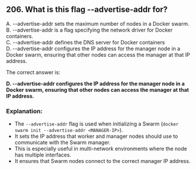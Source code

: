 ## 206. What is this flag --advertise-addr for?
A. --advertise-addr sets the maximum number of nodes in a Docker swarm.  
B. --advertise-addr is a flag specifying the network driver for Docker containers.  
C. --advertise-addr defines the DNS server for Docker containers  
D. --advertise-addr configures the IP address for the manager node in a Docker swarm, ensuring that other nodes can access the manager at that IP address.  


The correct answer is:  

**D. --advertise-addr configures the IP address for the manager node in a Docker swarm, ensuring that other nodes can access the manager at that IP address.**  

### Explanation:  
- The `--advertise-addr` flag is used when initializing a Swarm (`docker swarm init --advertise-addr <MANAGER-IP>`).  
- It sets the IP address that worker and manager nodes should use to communicate with the Swarm manager.  
- This is especially useful in multi-network environments where the node has multiple interfaces.  
- It ensures that Swarm nodes connect to the correct manager IP address.
